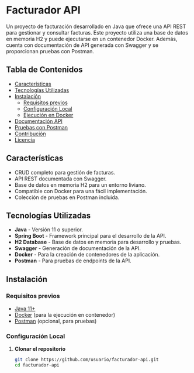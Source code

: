 # Facturador API

Un proyecto de facturación desarrollado en Java que ofrece una API REST para gestionar y consultar facturas. Este proyecto utiliza una base de datos en memoria H2 y puede ejecutarse en un contenedor Docker. Además, cuenta con documentación de API generada con Swagger y se proporcionan pruebas con Postman.

## Tabla de Contenidos
- [Características](#características)
- [Tecnologías Utilizadas](#tecnologías-utilizadas)
- [Instalación](#instalación)
  - [Requisitos previos](#requisitos-previos)
  - [Configuración Local](#configuración-local)
  - [Ejecución en Docker](#ejecución-en-docker)
- [Documentación API](#documentación-api)
- [Pruebas con Postman](#pruebas-con-postman)
- [Contribución](#contribución)
- [Licencia](#licencia)

## Características

- CRUD completo para gestión de facturas.
- API REST documentada con Swagger.
- Base de datos en memoria H2 para un entorno liviano.
- Compatible con Docker para una fácil implementación.
- Colección de pruebas en Postman incluida.

## Tecnologías Utilizadas

- **Java** - Versión 11 o superior.
- **Spring Boot** - Framework principal para el desarrollo de la API.
- **H2 Database** - Base de datos en memoria para desarrollo y pruebas.
- **Swagger** - Generación de documentación de la API.
- **Docker** - Para la creación de contenedores de la aplicación.
- **Postman** - Para pruebas de endpoints de la API.

## Instalación

### Requisitos previos

- [Java 11+](https://www.oracle.com/java/technologies/javase/jdk11-archive-downloads.html)
- [Docker](https://docs.docker.com/get-docker/) (para la ejecución en contenedor)
- [Postman](https://www.postman.com/downloads/) (opcional, para pruebas)

### Configuración Local

1. **Clonar el repositorio**
   ```bash
   git clone https://github.com/usuario/facturador-api.git
   cd facturador-api
